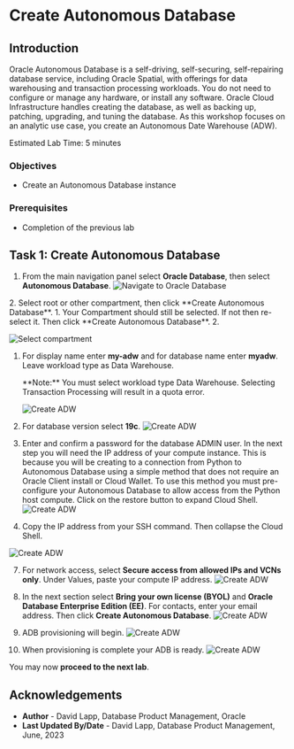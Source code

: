 # Create Autonomous Database


## Introduction

Oracle Autonomous Database is a self-driving, self-securing, self-repairing database service, including Oracle Spatial, with offerings for data warehousing and transaction processing workloads. You do not need to configure or manage any hardware, or install any software. Oracle Cloud Infrastructure handles creating the database, as well as backing up, patching, upgrading, and tuning the database. As this workshop focuses on an analytic use case, you create an Autonomous Date Warehouse (ADW).

Estimated Lab Time: 5 minutes

### Objectives

* Create an Autonomous Database instance 

### Prerequisites

* Completion of the previous lab

## Task 1: Create Autonomous Database

1. From the main navigation panel select **Oracle Database**, then select **Autonomous Database**.
  ![Navigate to Oracle Database](images/adb-01.png)

<if type="freetier">
2. Select root or other compartment, then click **Create Autonomous Database**.
</if>
<if type="ocw23-sandbox">
1. Your Compartment should still be selected. If not then re-select it. Then click **Create Autonomous Database**. 
2. 
</if>

  ![Select compartment](images/adb-02.png) 

1. For display name enter **my-adw** and for database name enter **myadw**. Leave workload type as Data Warehouse. 

   <if type="ocw23-sandbox">
   **Note:** You must select workload type Data Warehouse. Selecting Transaction Processing will result in a quota error. 
   </if>

   ![Create ADW](images/adb-03.png) 

2. For database version select **19c**.
   ![Create ADW](images/adb-04.png) 

3. Enter and confirm a password for the database ADMIN user. In the next step you will need the IP address of your compute instance. This is because you will be creating to a connection from Python to Autonomous Database using a simple method that does not require an Oracle Client install or Cloud Wallet. To use this method you must pre-configure your Autonomous Database to allow access from the Python host compute. Click on the restore button to expand Cloud Shell.
   ![Create ADW](images/adb-05.png) 

4. Copy the IP address from your SSH command. Then collapse the Cloud Shell.

 ![Create ADW](images/adb-06.png) 

7. For network access, select **Secure access from allowed IPs and VCNs only**. Under Values, paste your compute IP address.
 ![Create ADW](images/adb-07.png) 

8. In the next section select **Bring your own license (BYOL)** and **Oracle Database Enterprise Edition (EE)**.  For contacts, enter your email address. Then click **Create Autonomous Database**.
 ![Create ADW](images/adb-08.png)

8. ADB provisioning will begin.
 ![Create ADW](images/adb-09.png) 

9. When provisioning is complete your ADB is ready.
 ![Create ADW](images/adb-10.png) 

You may now **proceed to the next lab**.

## Acknowledgements

- **Author** - David Lapp, Database Product Management, Oracle
- **Last Updated By/Date** - David Lapp, Database Product Management, June, 2023